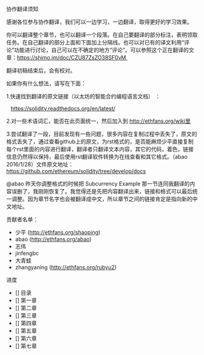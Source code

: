 协作翻译须知

感谢各位参与协作翻译，我们可以一边学习，一边翻译，取得更好的学习效果。

你可以翻译整个章节，也可以翻译一个段落。在自己要翻译的部分标注，表明领取任务。在自己翻译的部分上面和下面加上分隔线。也可以对已有的译文利用“评论”功能进行讨论，自己可以在不确定的地方“评论”。可以参照这个正在翻译的文章：https://shimo.im/doc/CZU87ZsZO38SF0vM 

翻译初稿结束后，会有校对。

如果你有什么想法，请写在下面：

1.快速找到翻译的原文链接（以太坊的智能合约编程语言文档） ：

   https://solidity.readthedocs.org/en/latest/

2.对一些术语词汇，能否在此页面统一，然后加入到 http://ethfans.org/wiki里

3.尝试翻译了一段，目前发现有一些问题，很多内容在复制过程中丢失了，原文的格式丢失了，通过查看github上的原文，为rst格式的，是否能麻烦少平直接复制每个rst里面的内容进行翻译，翻译者只翻译文本内容，其它的代码，着色，链接信息仍然得以保持，最后使用rst翻译软件转换为在线查看和其它格式。（abao 2016/1/28）文件原文地址：https://github.com/ethereum/solidity/tree/develop/docs

@abao 昨天你调整格式的时候把 Subcurrency Example 那一节连同我翻译的内容误删了，我刚刚恢复了。我觉得还是先把内容翻译出来，链接和格式可以最后统一调整。因为章节名字也会被翻译成中文，所以章节之间的链接肯定是指向新的中文地址。

贡献者名单：

* 少平 (http://ethfans.org/shaoping)
* abao (http://ethfans.org/abao)
* 志伟
* jinfengbc
* 大青蛙
* zhangyaning (http://ethfans.org/rubyu2)

进度

- [] 目录
- [] 第一章
- [] 第二章
- [] 第三章
- [] 第四章
- [] 第五章
- [] 第六章
- [] 第七章
